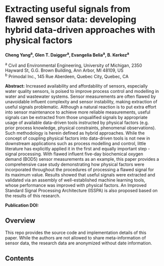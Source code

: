 # Extracting useful signals from flawed sensor data: developing hybrid data-driven approaches with physical factors

**Cheng Yang<sup>a</sup>, Glen T. Daigger<sup>a</sup>, Evangelia Belia<sup>a</sup>, B. Kerkez<sup>a</sup>**

<sup>a</sup> Civil and Environmental Engineering, University of Michigan, 2350 Hayward St, G.G. Brown Building, Ann Arbor, MI 48109, US  
<sup>b</sup> Primodal Inc., 145 Rue Aberdeen, Quebec City, Quebec, CA 

**Abstract:** Increased availability and affordability of sensors, especially water quality sensors, is poised to improve process control and modelling in water and wastewater systems. Sensor measurements are often flawed by unavoidable influent complexity and sensor instability, making extraction of useful signals problematic. Although a natural reaction is to put extra effort into sensor maintenance to achieve more reliable measurements, useful signals can be extracted from those unqualified signals by appropriate usage of available data-driven tools instructed by physical factors (e.g. prior process knowledge, physical constraints, phenomenal observations). Such methodology is herein defined as hybrid approaches. While the concept of coupling physical factors into data-driven tools is not new in downstream applications such as process modelling and control, little literature has explicitly applied it in the first and equally important step - signal processing.  With flawed influent five-day biochemical oxygen demand (BOD5) sensor measurements as an example, this paper provides a comprehensive case study demonstrating how physical factors were incorporated throughout the procedures of processing a flawed signal for its maximum value. Results showed that useful signals were extracted and validated via an assembly of well-established machine learning tools, whose performance was improved with physical factors. An Improved Standard Signal Processing Architecture (ISSPA) is also proposed based on the results of this research.  

**Publication DOI:** 

## Overview 
This repo provides the source code and implementation details of this paper. While the authors are not allowed to share meta-information of sensor data, the research data are anonymized without date information.

## Contents 

